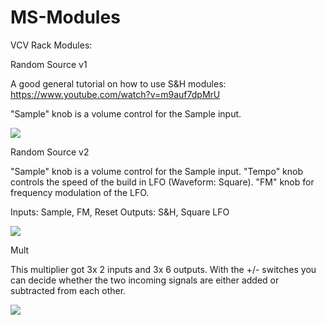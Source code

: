 # MS-Modules
VCV Rack Modules: 


Random Source v1

A good general tutorial on how to use S&H modules:
https://www.youtube.com/watch?v=m9auf7dpMrU

"Sample" knob is a volume control for the Sample input.



![](https://github.com/Phal-anx/MS-Modules/blob/master/Image/Random%20Source%20v1.png)


Random Source v2

"Sample" knob is a volume control for the Sample input.
"Tempo" knob controls the speed of the build in LFO (Waveform: Square).
"FM" knob for frequency modulation of the LFO.

Inputs: Sample, FM, Reset
Outputs: S&H, Square LFO

![](https://github.com/Phal-anx/MS-Modules/blob/master/Image/Random%20Source%20v2.png)


Mult

This multiplier got 3x 2 inputs and 3x 6 outputs.
With the +/- switches you can decide whether the two incoming signals are either added or subtracted from each other.

![](https://github.com/Phal-anx/MS-Modules/blob/master/Image/Mult.png)
